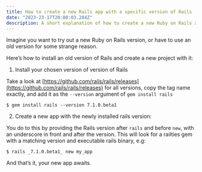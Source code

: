 ```yaml
---
title: How to create a new Rails app with a specific version of Rails
date: "2023-23-17T20:00:03.284Z"
description: A short explanation of how to create a new Ruby on Rails app with a specific version of Ruby on Rails
---
```


Imagine you want to try out a new Ruby on Rails version, or have to use an old version for some strange reason. 

Here’s how to install an old version of Rails and create a new project with it:

1. Install your chosen version of version of Rails

Take a look at [https://github.com/rails/rails/releases](https://github.com/rails/rails/releases) for all versions, copy the tag name exactly, and add it as the `--version` argument of `gem install rails`

`$ gem install rails --version 7.1.0.beta1`

2. Create a new app with the newly installed rails version:

You do to this by providing the Rails version after `rails` and before `new`, with an underscore in front and after the version. This will look for a railties gem with a matching version and executable rails binary, e.g:

`$ rails _7.1.0.beta1_ new my_app`

And that’s it, your new app awaits.